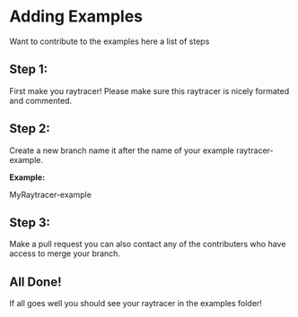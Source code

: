 # Adding Examples

Want to contribute to the examples here a list of steps

## Step 1:

First make you raytracer!
Please make sure this raytracer is nicely formated and commented.

## Step 2:

Create a new branch name it after the name of your example raytracer-example.

**Example:**

MyRaytracer-example

## Step 3:

Make a pull request you can also contact any of the contributers who have access to merge your branch.

## All Done!

If all goes well you should see your raytracer in the examples folder!
